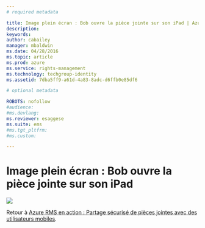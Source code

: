 ```yaml
---
# required metadata

title: Image plein écran : Bob ouvre la pièce jointe sur son iPad | Azure RMS
description:
keywords:
author: cabailey
manager: mbaldwin
ms.date: 04/28/2016
ms.topic: article
ms.prod: azure
ms.service: rights-management
ms.technology: techgroup-identity
ms.assetid: 7dba5ff9-a61d-4a83-8adc-d6ffb0e85df6

# optional metadata

ROBOTS: nofollow
#audience:
#ms.devlang:
ms.reviewer: esaggese
ms.suite: ems
#ms.tgt_pltfrm:
#ms.custom:

---
```


# Image plein écran : Bob ouvre la pièce jointe sur son iPad
![](./media/AzRMS_StoryboardEmaill3.PNG)

Retour à [Azure RMS en action : Partage sécurisé de pièces jointes avec des utilisateurs mobiles](http://technet.microsoft.com/library/jj585026.aspx).



<!--HONumber=Apr16_HO3-->


